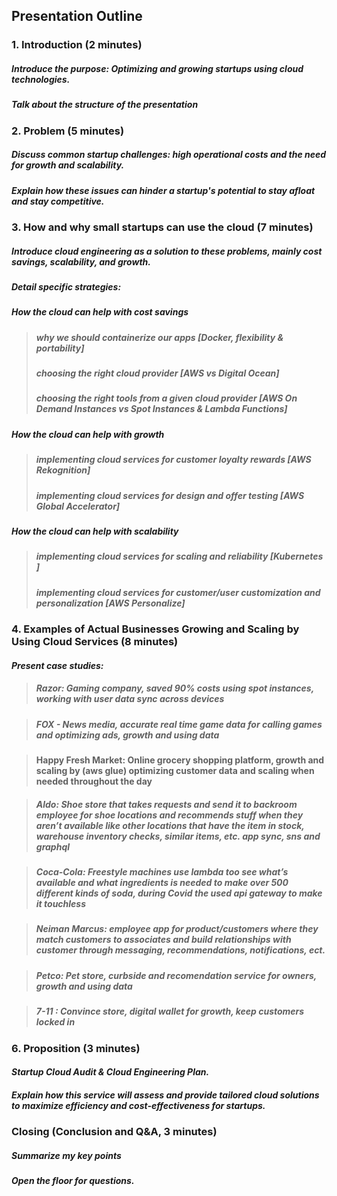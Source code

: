 ## Presentation Outline

### 1. Introduction (2 minutes)
##### Introduce the purpose: Optimizing and growing startups using cloud technologies.
##### Talk about the structure of the presentation

### 2. Problem (5 minutes)
##### Discuss common startup challenges: high operational costs and the need for growth and scalability.

##### Explain how these issues can hinder a startup's potential to stay afloat and stay competitive.

### 3. How and why small startups can use the cloud (7 minutes)
##### Introduce cloud engineering as a solution to these problems, mainly cost savings, scalability, and growth.

##### _Detail specific strategies:_
##### How the cloud can help with cost savings 
> ##### _why we should containerize our apps_ [Docker, flexibility & portability]
> ##### _choosing the right cloud provider_ [AWS vs Digital Ocean]
> ##### _choosing the right tools from a given cloud provider_ [AWS On Demand Instances vs Spot Instances & Lambda Functions]
##### How the cloud can help with growth
> ##### _implementing cloud services for customer loyalty rewards_ [AWS Rekognition]
> ##### _implementing cloud services for design and offer testing_ [AWS Global Accelerator]
##### How the cloud can help with scalability
> ##### _implementing cloud services for scaling and reliability_ [Kubernetes ]
> ##### _implementing cloud services for customer/user customization and personalization_ [AWS Personalize]

###  4. Examples of Actual Businesses Growing and Scaling by Using Cloud Services (8 minutes)

#### _Present case studies:_

> ##### Razor: Gaming company, saved 90% costs using spot instances, working with user data sync across devices

> ##### FOX - News media, accurate real time game data for calling games and optimizing ads, growth and using data

> ####  Happy Fresh Market: Online grocery shopping platform, growth and scaling by (aws glue) optimizing customer data and scaling when needed throughout the day   

> #####  Aldo: Shoe store that takes requests and send it to backroom employee for shoe locations and recommends stuff when they aren’t available like other locations that have the item in stock, warehouse inventory checks, similar items, etc. app sync, sns and graphql

> #####  Coca-Cola: Freestyle machines use lambda too see what’s available and what ingredients is needed to make over 500 different kinds of soda, during Covid the used api gateway to make it touchless 

> #####  Neiman Marcus: employee app for product/customers where they match customers to associates and build relationships with customer through messaging, recommendations, notifications, ect. 

> #####  Petco: Pet store, curbside and recomendation service for owners, growth and using data 

> #####  7-11 : Convince store, digital wallet for growth, keep customers locked in 

### 6. Proposition (3 minutes)
#### _Startup Cloud Audit & Cloud Engineering Plan._

##### Explain how this service will assess and provide tailored cloud solutions to maximize efficiency and cost-effectiveness for startups.

### Closing (Conclusion and Q&A, 3 minutes)
##### _Summarize my key points_
##### _Open the floor for questions._
